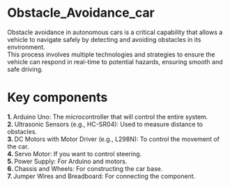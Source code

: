 # Obstacle_Avoidance_car
Obstacle avoidance in autonomous cars is a critical capability that allows a vehicle to navigate safely by detecting and avoiding obstacles in its environment.<br> This process involves multiple technologies and strategies to ensure the vehicle can respond in real-time to potential hazards, ensuring smooth and safe driving.
# Key components
<b>1. </b>Arduino Uno: The microcontroller that will control the entire system.<br>
<b>2. </b>Ultrasonic Sensors (e.g., HC-SR04): Used to measure distance to obstacles.<br>
<b>3. </b>DC Motors with Motor Driver (e.g., L298N): To control the movement of the car.<br>
<b>4. </b>Servo Motor: If you want to control steering.<br>
<b>5. </b>Power Supply: For Arduino and motors.<br>
<b>6. </b>Chassis and Wheels: For constructing the car base.<br>
<b>7. </b>Jumper Wires and Breadboard: For connecting the component.<br>

